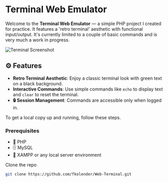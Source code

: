 # Terminal Web Emulator

Welcome to the **Terminal Web Emulator** — a simple PHP project I created for practice. It features a 'retro terminal' aesthetic with functional input/output. It's currently limited to a couple of basic commands and is very much a work in progress.

![Terminal Screenshot](https://github.com/user-attachments/assets/d348b8aa-4d0f-4bf3-a13e-b383b009fadd)

## ⚙️ Features

- **Retro Terminal Aesthetic**: Enjoy a classic terminal look with green text on a black background.
- **Interactive Commands**: Use simple commands like `echo` to display text and `clear` to reset the terminal.
- **🔒 Session Management**: Commands are accessible only when logged in.

To get a local copy up and running, follow these steps.

### Prerequisites

- 🐘 PHP
- 🗄️ MySQL
- 🔧 XAMPP or any local server environment

Clone the repo
   ```sh
   git clone https://github.com/fkolender/Web-Terminal.git
